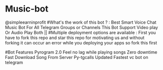 # Music-bot
@simpleearninprofit
#What's the work of this bot ? :
Best Smart Voice Chat Music Bot For All Telegram Groups or Channels This Bot Support Video play Or Audio Play Both ||
#Multiple deployment options are available :
First you have to fork this repo and star this repo for motivating us and without forking it can occur an error while you deploying your apps so fork this first

#Bot Features
Pyrogram 2.0
Feel no lag while playing songs
Zero downtime
Fast Download Song From Server
Py-tgcalls Updated
Fastest vc bot on telegram
